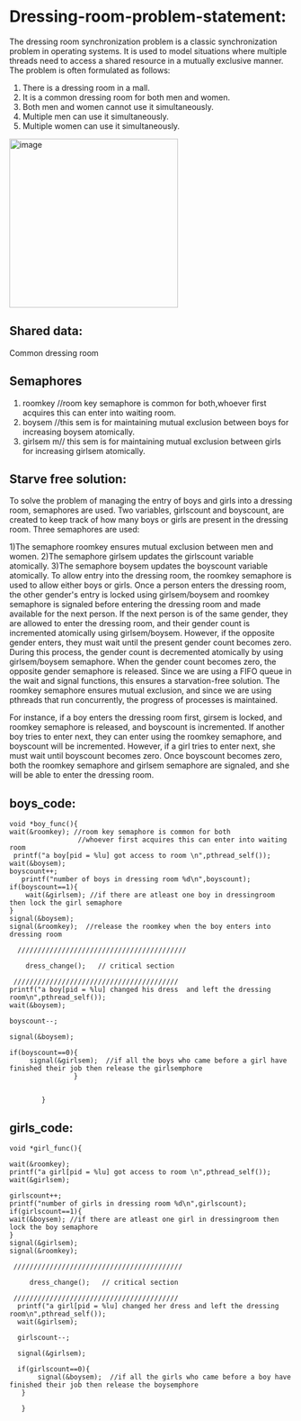 # Dressing-room-problem-statement:
  The dressing room synchronization problem is a classic synchronization problem in operating systems. It is used to model situations where multiple threads need to     access a shared resource in a mutually exclusive manner.
  The problem is often formulated as follows:
1. There is a dressing room in a mall.
2. It is a common dressing room for both men and women.
3. Both men and women cannot use it simultaneously.
4. Multiple men can use it simultaneously.
5. Multiple women can use it simultaneously.
<img width="300" alt="image" src="https://user-images.githubusercontent.com/116514653/225326241-1bc63d2e-3309-4870-b4c5-4ddc163f70ca.png">

## Shared data:
  Common dressing room
## Semaphores
 1. roomkey      //room key semaphore is common for both,whoever first acquires this can enter into waiting room.
 2. boysem       //this sem is for maintaining mutual exclusion between boys for increasing boysem atomically.
 3. girlsem     m// this sem is for maintaining mutual exclusion between girls for increasing girlsem atomically.
## Starve free solution:
  To solve the problem of managing the entry of boys and girls into a dressing room, semaphores are used. Two variables, girlscount and boyscount, are created to keep track of how many boys or girls are present in the dressing room. Three semaphores are used:

1)The semaphore roomkey ensures mutual exclusion between men and women.
2)The semaphore girlsem updates the girlscount variable atomically.
3)The semaphore boysem updates the boyscount variable atomically.
To allow entry into the dressing room, the roomkey semaphore is used to allow either boys or girls. Once a person enters the dressing room, the other gender's entry is locked using girlsem/boysem and roomkey semaphore is signaled before entering the dressing room and made available for the next person. If the next person is of the same gender, they are allowed to enter the dressing room, and their gender count is incremented atomically using girlsem/boysem. However, if the opposite gender enters, they must wait until the present gender count becomes zero. During this process, the gender count is decremented atomically by using girlsem/boysem semaphore. When the gender count becomes zero, the opposite gender semaphore is released. Since we are using a FIFO queue in the wait and signal functions, this ensures a starvation-free solution. The roomkey semaphore ensures mutual exclusion, and since we are using pthreads that run concurrently, the progress of processes is maintained.

For instance, if a boy enters the dressing room first, girsem is locked, and roomkey semaphore is released, and boyscount is incremented. If another boy tries to enter next, they can enter using the roomkey semaphore, and boyscount will be incremented. However, if a girl tries to enter next, she must wait until boyscount becomes zero. Once boyscount becomes zero, both the roomkey semaphore and girlsem semaphore are signaled, and she will be able to enter the dressing room.
## boys_code:
    void *boy_func(){
    wait(&roomkey); //room key semaphore is common for both 
                     //whoever first acquires this can enter into waiting room
     printf("a boy[pid = %lu] got access to room \n",pthread_self());
    wait(&boysem); 
    boyscount++;
       printf("number of boys in dressing room %d\n",boyscount);
    if(boyscount==1){
        wait(&girlsem); //if there are atleast one boy in dressingroom then lock the girl semaphore
    }
    signal(&boysem);
    signal(&roomkey);  //release the roomkey when the boy enters into dressing room

      //////////////////////////////////////////

        dress_change();   // critical section

     /////////////////////////////////////////
    printf("a boy[pid = %lu] changed his dress  and left the dressing room\n",pthread_self());
    wait(&boysem);

    boyscount--;

    signal(&boysem);

    if(boyscount==0){
         signal(&girlsem);  //if all the boys who came before a girl have finished their job then release the girlsemphore
                    }


            }
            
 ## girls_code:
    void *girl_func(){
  
    wait(&roomkey);
    printf("a girl[pid = %lu] got access to room \n",pthread_self());
    wait(&girlsem);

    girlscount++;
    printf("number of girls in dressing room %d\n",girlscount);
    if(girlscount==1){
    wait(&boysem); //if there are atleast one girl in dressingroom then lock the boy semaphore
    }
    signal(&girlsem);
    signal(&roomkey);

     //////////////////////////////////////////

         dress_change();   // critical section

     /////////////////////////////////////////
      printf("a girl[pid = %lu] changed her dress and left the dressing room\n",pthread_self());
      wait(&girlsem);

      girlscount--;

      signal(&girlsem);

      if(girlscount==0){
           signal(&boysem);  //if all the girls who came before a boy have finished their job then release the boysemphore
       }

       }

